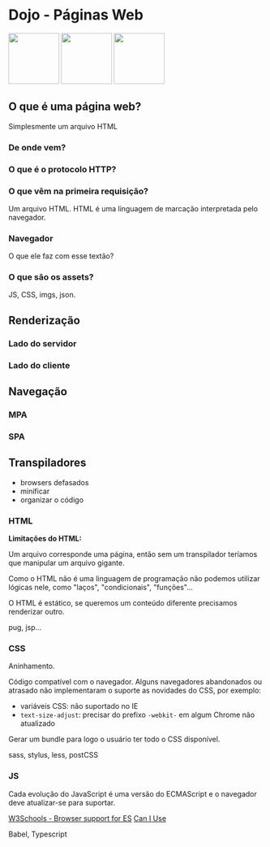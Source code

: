 # Dojo - Páginas Web

<img width="100px" src="https://user-images.githubusercontent.com/27368585/68813713-6d106800-0655-11ea-81ac-f9f66e9eb63d.png" />

<img width="100px" src="https://user-images.githubusercontent.com/27368585/68813714-6d106800-0655-11ea-9a3d-9ef52fa29dac.png" />

<img width="100px" src="https://user-images.githubusercontent.com/27368585/68813737-84e7ec00-0655-11ea-9736-9b534ac189ab.jpg" />

## O que é uma página web?

Simplesmente um arquivo HTML 

### De onde vem?

### O que é o protocolo HTTP?

### O que vêm na primeira requisição?

Um arquivo HTML. HTML é uma linguagem de marcação interpretada pelo navegador.

### Navegador

O que ele faz com esse textão?

### O que são os assets?

JS, CSS, imgs, json.

## Renderização

### Lado do servidor

### Lado do cliente

## Navegação

### MPA

### SPA

## Transpiladores

- browsers defasados
- minificar
- organizar o código

### HTML

**Limitações do HTML:**

Um arquivo corresponde uma página, então sem um transpilador teríamos que manipular um arquivo gigante.

Como o HTML não é uma linguagem de programação não podemos utilizar lógicas nele, como "laços", "condicionais", "funções"...

O HTML é estático, se queremos um conteúdo diferente precisamos renderizar outro.

pug, jsp...

### CSS

Aninhamento.

Código compatível com o navegador. Alguns navegadores abandonados ou atrasado não implementaram o suporte as novidades do CSS, por exemplo:

- variáveis CSS: não suportado no IE
- `text-size-adjust`: precisar do prefixo `-webkit-` em algum Chrome não atualizado

Gerar um bundle para logo o usuário ter todo o CSS disponível.

sass, stylus, less, postCSS

### JS

Cada evolução do JavaScript é uma versão do ECMAScript e o navegador deve atualizar-se para suportar.

[W3Schools - Browser support for ES](https://www.w3schools.com/js/js_versions.asp)
[Can I Use](https://caniuse.com/#feat=es6-module)

Babel, Typescript



